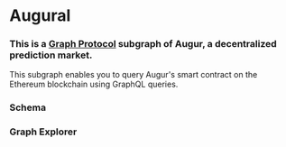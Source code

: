 # Augural
### This is a [Graph Protocol](https://thegraph.com/) subgraph of Augur, a decentralized prediction market.
This subgraph enables you to query Augur's smart contract on the Ethereum blockchain using GraphQL queries.


### Schema



### Graph Explorer
